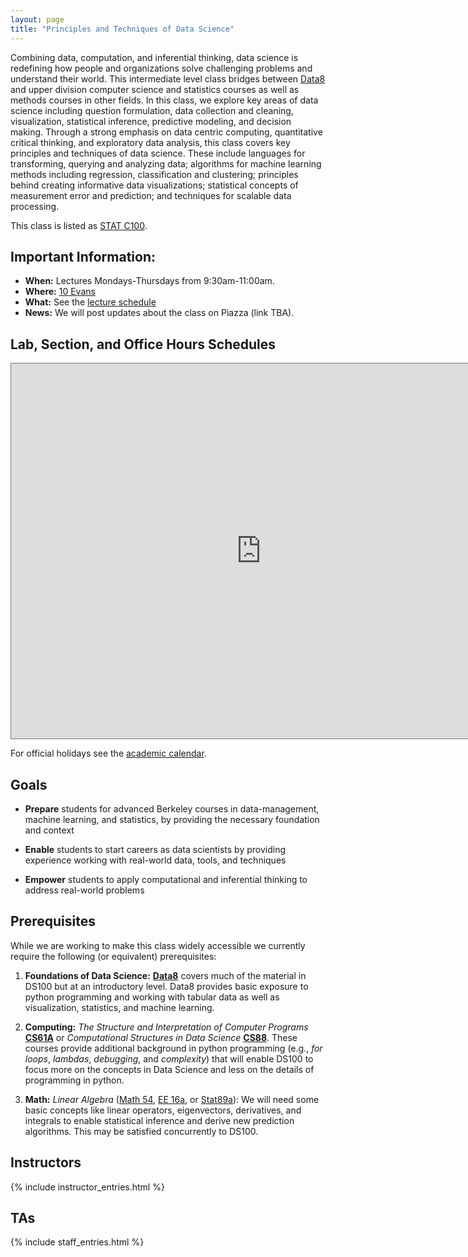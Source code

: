 ```yaml
---
layout: page
title: "Principles and Techniques of Data Science"
---
```


<!-- # DS100: Principles & Techniques of Data Science -->

Combining data, computation, and inferential thinking, data science is
redefining how people and organizations solve challenging problems and
understand their world. This intermediate level class bridges between
[Data8](http://data8.org) and upper division computer science and statistics
courses as well as methods courses in other fields. In this class, we explore
key areas of data science including question formulation, data collection and
cleaning, visualization, statistical inference, predictive modeling, and
decision making.​ Through a strong emphasis on data centric computing,
quantitative critical thinking, and exploratory data analysis, this class
covers key principles and techniques of data science. These include languages
for transforming, querying and analyzing data; algorithms for machine learning
methods including regression, classification and clustering; principles behind
creating informative data visualizations; statistical concepts of measurement
error and prediction; and techniques for scalable data processing.

This class is listed as [STAT C100](https://classes.berkeley.edu/content/2019-summer-stat-c100-001-lec-001).

## Important Information:

- **When:** Lectures Mondays-Thursdays from 9:30am-11:00am.
- **Where:** [10 Evans](http://www.berkeley.edu/map?evans)
- **What:** See the [lecture schedule](syllabus)
- **News:** We will post updates about the class on Piazza (link TBA).

## Lab, Section, and Office Hours Schedules

<iframe src="https://calendar.google.com/calendar/embed?height=600&amp;wkst=1&amp;bgcolor=%234285F4&amp;ctz=America%2FLos_Angeles&amp;src=YmVya2VsZXkuZWR1X3V2Z282c3VzMGZzcWRtMTBsbWVwbDRuczE4QGdyb3VwLmNhbGVuZGFyLmdvb2dsZS5jb20&amp;color=%234285F4" style="border:solid 1px #777" width="800" height="600" frameborder="0" scrolling="no"></iframe>

<!-- <iframe src="https://calendar.google.com/calendar/embed?mode=WEEK&amp;height=600&amp;wkst=1&amp;bgcolor=%23FFFFFF&amp;src=berkeley.edu_fl37flf960ctlo0o2qi1mfb5og%40group.calendar.google.com&amp;color=%23BE6D00&amp;src=berkeley.edu_4vab25kh7rj87vlf7i1hpte0s0%40group.calendar.google.com&amp;color=%232952A3&amp;src=berkeley.edu_ksjhcba5khogc2sfhrs3etq74c%40group.calendar.google.com&amp;color=%230D7813&amp;ctz=America%2FLos_Angeles" style="border-width:0" width="800" height="600" frameborder="0" scrolling="no"></iframe> -->


For official holidays see the [academic calendar](https://registrar.berkeley.edu/sites/default/files/pdf/UCB_AcademicCalendar_2018-19_V2.pdf).

## Goals

- **Prepare** students for advanced Berkeley courses in data-management,
  machine learning, and statistics, by providing the necessary foundation and
  context

- **Enable** students to start careers as data scientists by providing
  experience working with real-world data, tools, and techniques

- **Empower** students to apply computational and inferential thinking to
  address real-world problems

## Prerequisites

While we are working to make this class widely accessible we currently require
the following (or equivalent) prerequisites:

1. **Foundations of Data Science:** [**Data8**](http://data8.org/fa16/) covers
   much of the material in DS100 but at an introductory level. Data8 provides
   basic exposure to python programming and working with tabular data as well
   as visualization, statistics, and machine learning.

1. **Computing:** _The Structure and Interpretation of Computer Programs_
   [**CS61A**](http://cs61a.org) or _Computational Structures in Data Science_
   [**CS88**](http://cs88-website.github.io). These courses provide additional
   background in python programming (e.g., _for loops_, _lambdas_, _debugging_,
   and _complexity_) that will enable DS100 to focus more on the concepts in
   Data Science and less on the details of programming in python.

1. **Math:** _Linear Algebra_ ([Math
   54](https://math.berkeley.edu/~nadler/54fall2015.html), [EE
   16a](http://inst.eecs.berkeley.edu/~ee16a/fa16/), or
   [Stat89a](https://www.stat.berkeley.edu/~mmahoney/s18-lads/)): We will need
   some basic concepts like linear operators, eigenvectors, derivatives, and
   integrals to enable statistical inference and derive new prediction
   algorithms. This may be satisfied concurrently to DS100.

## Instructors

{% include instructor_entries.html %}

## TAs

{% include staff_entries.html %}
